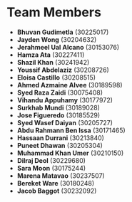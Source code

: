 # Team Members

- **Bhuvan Gudimetla** (30225017)
- **Jayden Wong** (30204632)
- **Jerahmeel Ual Alcano** (30153076)
- **Hamza Ata** (30227411)
- **Shazil Khan** (30241942)
- **Youssif Abdelaziz** (30208726)
- **Eloisa Castillo** (30208515)
- **Ahmed Azmaine Alvee** (30189598)
- **Syed Raza Zaidi** (30075408)
- **Vihandu Appuhamy**  (30177972)
- **Surkhab Mundi** (30189028)
- **Jose Figueredo** (30185529)
- **Syed Wasef Daiyan** (30205727)
- **Abdu Rahmann Ben Issa** (30171465)
- **Hassaan Durrani** (30213840)
- **Puneet Dhawan** (30205304)
- **Muhammad Khan Umer** (30210150)
- **Dilraj Deol** (30229680)
- **Sara Moon** (30175244)
- **Marena Matavao** (30237507)
- **Bereket Ware** (30180248)
- **Jacob Baggot** (30232092)